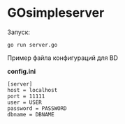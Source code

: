 # GOsimpleserver

Запуск:

    go run server.go

Пример файла конфигураций для BD

__config.ini__

    [server]
    host = localhost
    port = 11111
    user = USER
    password = PASSWORD
    dbname = DBNAME